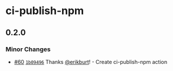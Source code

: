 # ci-publish-npm

## 0.2.0

### Minor Changes

- [#60](https://github.com/smartcontractkit/.github/pull/60)
  [`1b09496`](https://github.com/smartcontractkit/.github/commit/1b09496b595f6104426081a359fb69dc1debea66)
  Thanks [@erikburt](https://github.com/erikburt)! - Create ci-publish-npm
  action
